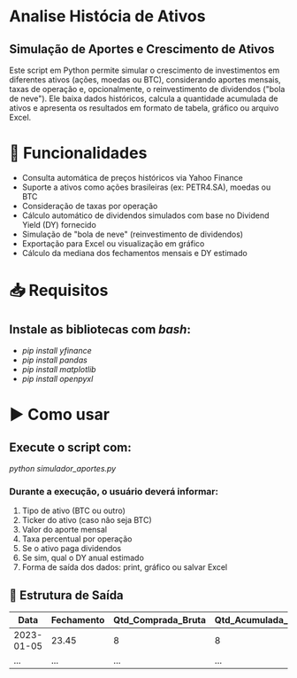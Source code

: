 # Analise Histócia de Ativos
## Simulação de Aportes e Crescimento de Ativos
Este script em Python permite simular o crescimento de investimentos em diferentes ativos (ações, moedas ou BTC), considerando aportes mensais, taxas de operação e, opcionalmente, o reinvestimento de dividendos ("bola de neve"). Ele baixa dados históricos, calcula a quantidade acumulada de ativos e apresenta os resultados em formato de tabela, gráfico ou arquivo Excel.

# 📌 Funcionalidades
- Consulta automática de preços históricos via Yahoo Finance
- Suporte a ativos como ações brasileiras (ex: PETR4.SA), moedas ou BTC
- Consideração de taxas por operação
- Cálculo automático de dividendos simulados com base no Dividend Yield (DY) fornecido
- Simulação de "bola de neve" (reinvestimento de dividendos)
- Exportação para Excel ou visualização em gráfico
- Cálculo da mediana dos fechamentos mensais e DY estimado

# 📥 Requisitos
## Instale as bibliotecas com *bash*:
 * *pip install yfinance*
 * *pip install pandas*
 * *pip install matplotlib*
 * *pip install openpyxl*

# ▶️ Como usar
## Execute o script com:
  *python simulador_aportes.py*

### Durante a execução, o usuário deverá informar:
1. Tipo de ativo (BTC ou outro)
2. Ticker do ativo (caso não seja BTC)
3. Valor do aporte mensal
4. Taxa percentual por operação
5. Se o ativo paga dividendos
6. Se sim, qual o DY anual estimado
7. Forma de saída dos dados: print, gráfico ou salvar Excel

## 📂 Estrutura de Saída

| Data       | Fechamento | Qtd_Comprada_Bruta | Qtd_Acumulada_Bruta | Qtd_Acumulada_Liquida |
|------------|------------|--------------------|----------------------|------------------------|
| 2023-01-05 | 23.45      | 8                  | 8                    | 8                      |
| ...        | ...        | ...                | ...                  | ...                    |

